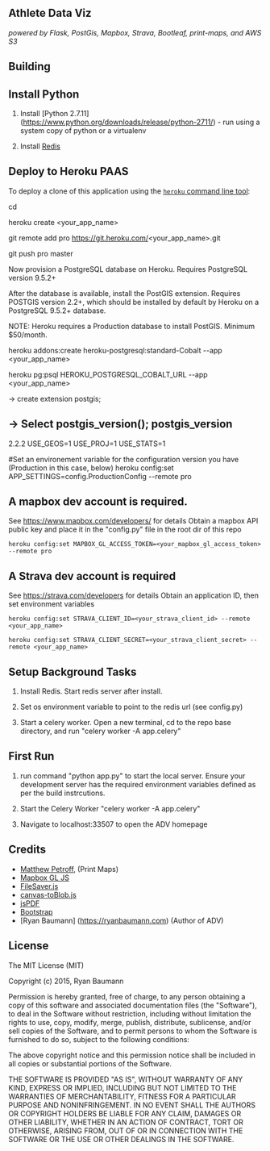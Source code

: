 ## Athlete Data Viz
*powered by Flask, PostGis, Mapbox, Strava, Bootleaf, print-maps, and AWS S3*

## Building

## Install Python
1) Install [Python 2.7.11] (https://www.python.org/downloads/release/python-2711/) - run using a system copy of python or a virtualenv 

2) Install [Redis](http://redis.io/download)

## Deploy to Heroku PAAS
To deploy a clone of this application using the [`heroku` command line tool](https://devcenter.heroku.com/articles/heroku-command):

cd <your working dir for athletedataviz>

heroku create <your_app_name>

git remote add pro https://git.heroku.com/<your_app_name>.git

git push pro master

Now provision a PostgreSQL database on Heroku.  Requires PostgreSQL version 9.5.2+  

After the database is available, install the PostGIS extension.  Requires POSTGIS version 2.2+, which should be installed by default by Heroku on a PostgreSQL 9.5.2+ database.  

NOTE: Heroku requires a Production database to install PostGIS.  Minimum $50/month.


heroku addons:create heroku-postgresql:standard-Cobalt --app <your_app_name>

heroku pg:psql HEROKU_POSTGRESQL_COBALT_URL --app <your_app_name>

-> create extension postgis;

-> Select postgis_version(); postgis_version
---------------------------------------
2.2.2 USE_GEOS=1 USE_PROJ=1 USE_STATS=1

#Set an environement variable for the configuration version you have (Production in this case, below)
    heroku config:set APP_SETTINGS=config.ProductionConfig --remote pro

## A mapbox dev account is required.  
See https://www.mapbox.com/developers/ for details
Obtain a mapbox API public key and place it in the "config.py" file in the root dir of this repo

    heroku config:set MAPBOX_GL_ACCESS_TOKEN=<your_mapbox_gl_access_token> --remote pro

## A Strava dev account is required
See https://strava.com/developers for details
Obtain an application ID, then set environment variables

    heroku config:set STRAVA_CLIENT_ID=<your_strava_client_id> --remote <your_app_name>

    heroku config:set STRAVA_CLIENT_SECRET=<your_strava_client_secret> --remote <your_app_name>

## Setup Background Tasks
1) Install Redis.  Start redis server after install.

2) Set os environment variable to point to the redis url (see config.py)

3) Start a celery worker.  Open a new terminal, cd to the repo base directory, and run "celery worker -A app.celery"


## First Run
1) run command "python app.py" to start the local server.  Ensure your development server has the required environment variables defined as per the build instrcutions.

2) Start the Celery Worker "celery worker -A app.celery"

3) Navigate to localhost:33507 to open the ADV homepage


## Credits

* [Matthew Petroff](http://mpetroff.net/), (Print Maps)
* [Mapbox GL JS](https://github.com/mapbox/mapbox-gl-js)
* [FileSaver.js](https://github.com/eligrey/FileSaver.js/)
* [canvas-toBlob.js](https://github.com/eligrey/canvas-toBlob.js)
* [jsPDF](https://github.com/MrRio/jsPDF)
* [Bootstrap](http://getbootstrap.com/)
* [Ryan Baumann] (https://ryanbaumann.com) (Author of ADV) 

## License
The MIT License (MIT)

Copyright (c) 2015, Ryan Baumann

Permission is hereby granted, free of charge, to any person obtaining a copy
of this software and associated documentation files (the "Software"), to deal
in the Software without restriction, including without limitation the rights
to use, copy, modify, merge, publish, distribute, sublicense, and/or sell
copies of the Software, and to permit persons to whom the Software is
furnished to do so, subject to the following conditions:

The above copyright notice and this permission notice shall be included in
all copies or substantial portions of the Software.

THE SOFTWARE IS PROVIDED "AS IS", WITHOUT WARRANTY OF ANY KIND, EXPRESS OR
IMPLIED, INCLUDING BUT NOT LIMITED TO THE WARRANTIES OF MERCHANTABILITY,
FITNESS FOR A PARTICULAR PURPOSE AND NONINFRINGEMENT. IN NO EVENT SHALL THE
AUTHORS OR COPYRIGHT HOLDERS BE LIABLE FOR ANY CLAIM, DAMAGES OR OTHER
LIABILITY, WHETHER IN AN ACTION OF CONTRACT, TORT OR OTHERWISE, ARISING FROM,
OUT OF OR IN CONNECTION WITH THE SOFTWARE OR THE USE OR OTHER DEALINGS IN
THE SOFTWARE.
